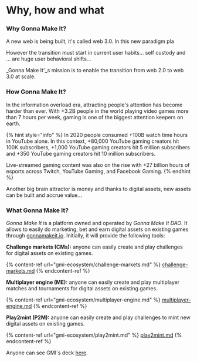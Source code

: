 # Why, how and what

### Why Gonna Make It?

A new web is being built, it's called web 3.0. In this new paradigm pla

However the transition must start in current user habits... self custody and ... are huge user behavioral shifts...

_Gonna Make It'_s mission is to enable the transition from web 2.0 to web 3.0 at scale.

### How Gonna Make It?

In the information overload era, attracting people's attention has become harder than ever. With +3.2B people in the world playing video games more than 7 hours per week, gaming is one of the biggest attention keepers on earth.&#x20;

{% hint style="info" %}
In 2020 people consumed +100B watch time hours in YouTube alone. In this context, +80,000 YouTube gaming creators hit 100K subscribers​, +1,000 YouTube gaming creators hit 5 million subscribers​ and +350 YouTube gaming creators hit 10 million subscribers​.

Live-streamed gaming content was also on the rise​ with +27 billion hours of esports across Twitch, YouTube Gaming, and Facebook Gaming.
{% endhint %}

Another big brain attractor is money and thanks to digital assets, new assets can be built and accrue value...&#x20;

### What Gonna Make It?

_Gonna Make It_ is a platform owned and operated by _Gonna Make It DAO_. It allows to easily do marketing, bet and earn digital assets on existing games through [gonnamakeit.io](https://gonnamakeit.io). Initially, it will provide the following tools:

**Challenge markets (CMs):** anyone can easily create and play challenges for digital assets on existing games.&#x20;

{% content-ref url="gmi-ecosystem/challenge-markets.md" %}
[challenge-markets.md](gmi-ecosystem/challenge-markets.md)
{% endcontent-ref %}

**Multiplayer engine (ME):** anyone can easily create and play multiplayer matches and tournaments for digital assets on existing games.

{% content-ref url="gmi-ecosystem/multiplayer-engine.md" %}
[multiplayer-engine.md](gmi-ecosystem/multiplayer-engine.md)
{% endcontent-ref %}

**Play2mint (P2M):** anyone can easily create and play challenges to mint new digital assets on existing games.

{% content-ref url="gmi-ecosystem/play2mint.md" %}
[play2mint.md](gmi-ecosystem/play2mint.md)
{% endcontent-ref %}

Anyone can see GMI´s deck [here](https://upm365-my.sharepoint.com/:p:/r/personal/m\_cores\_alumnos\_upm\_es/\_layouts/15/doc2.aspx?sourcedoc=%7Bdacec1ce-e6d9-4afd-9fd2-0ff26034b2be%7D\&action=default\&PreviousSessionID=42684f85-cb2f-f578-deb3-3eba43e1d611\&cid=64408e44-e186-4d09-a1c9-0c32d63af523).
